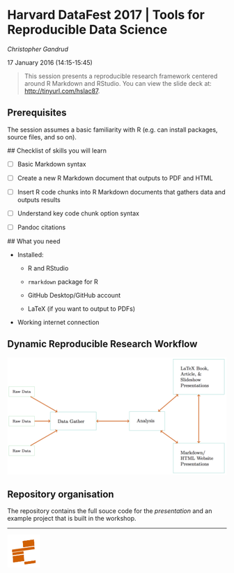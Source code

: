 # Harvard DataFest 2017 | Tools for Reproducible Data Science

*Christopher Gandrud*

17 January 2016 (14:15-15:45)

> This session presents a reproducible research framework centered around R Markdown and RStudio. You can view the slide deck at: <http://tinyurl.com/hslac87>.

## Prerequisites

The session assumes a basic familiarity with R (e.g. can install packages, source files, and so on).

## Checklist of skills you will learn

- [ ] Basic Markdown syntax

- [ ] Create a new R Markdown document that outputs to PDF and HTML

- [ ] Insert R code chunks into R Markdown documents that gathers data and outputs results

- [ ] Understand key code chunk option syntax

- [ ] Pandoc citations

## What you need

- Installed:

    + R and RStudio

    + `rmarkdown` package for R

    + GitHub Desktop/GitHub account

    + LaTeX (if you want to output to PDFs)

- Working internet connection

## Dynamic Reproducible Research Workflow

![dynamic-work-flow](presentation/img/linked_workflow/rep_workflow.png)

## Repository organisation

The repository contains the full souce code for the *presentation* and an example project that is built in the workshop.


---

[<img src="presentation/img/iqss_logo_flat.png" align="left" height="75" width ="75"/>]()
